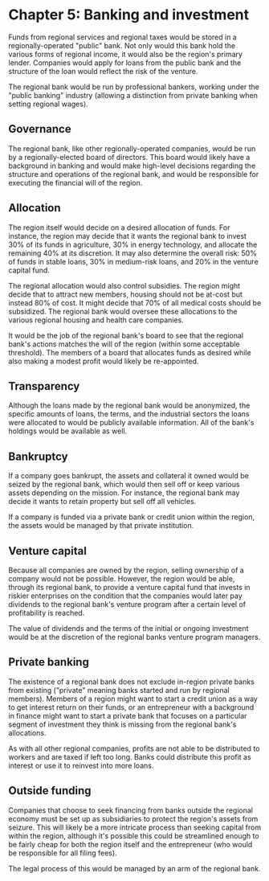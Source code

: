 # Chapter 5: Banking and investment

Funds from regional services and regional taxes would be stored in a regionally-operated "public" bank. Not only would this bank hold the various forms of regional income, it would also be the region's primary lender. Companies would apply for loans from the public bank and the structure of the loan would reflect the risk of the venture.

The regional bank would be run by professional bankers, working under the "public banking" industry (allowing a distinction from private banking when setting regional wages).

## Governance

The regional bank, like other regionally-operated companies, would be run by a regionally-elected board of directors. This board would likely have a background in banking and would make high-level decisions regarding the structure and operations of the regional bank, and would be responsible for executing the financial will of the region.

## Allocation

The region itself would decide on a desired allocation of funds. For instance, the region may decide that it wants the regional bank to invest 30% of its funds in agriculture, 30% in energy technology, and allocate the remaining 40% at its discretion. It may also determine the overall risk: 50% of funds in stable loans, 30% in medium-risk loans, and 20% in the venture capital fund.

The regional allocation would also control subsidies. The region might decide that to attract new members, housing should not be at-cost but instead 80% of cost. It might decide that 70% of all medical costs should be subsidized. The regional bank would oversee these allocations to the various regional housing and health care companies.

It would be the job of the regional bank's board to see that the regional bank's actions matches the will of the region (within some acceptable threshold). The members of a board that allocates funds as desired while also making a modest profit would likely be re-appointed.

## Transparency

Although the loans made by the regional bank would be anonymized, the specific amounts of loans, the terms, and the industrial sectors the loans were allocated to would be publicly available information. All of the bank's holdings would be available as well.

## Bankruptcy

If a company goes bankrupt, the assets and collateral it owned would be seized by the regional bank, which would then sell off or keep various assets depending on the mission. For instance, the regional bank may decide it wants to retain property but sell off all vehicles.

If a company is funded via a private bank or credit union within the region, the assets would be managed by that private institution.

## Venture capital

Because all companies are owned by the region, selling ownership of a company would not be possible. However, the region would be able, through its regional bank, to provide a venture capital fund that invests in riskier enterprises on the condition that the companies would later pay dividends to the regional bank's venture program after a certain level of profitability is reached.

The value of dividends and the terms of the initial or ongoing investment would be at the discretion of the regional banks venture program managers.

## Private banking

The existence of a regional bank does not exclude in-region private banks from existing ("private" meaning banks started and run by regional members). Members of a region might want to start a credit union as a way to get interest return on their funds, or an entrepreneur with a background in finance might want to start a private bank that focuses on a particular segment of investment they think is missing from the regional bank's allocations.

As with all other regional companies, profits are not able to be distributed to workers and are taxed if left too long. Banks could distribute this profit as interest or use it to reinvest into more loans.

## Outside funding

Companies that choose to seek financing from banks outside the regional economy must be set up as subsidiaries to protect the region's assets from seizure. This will likely be a more intricate process than seeking capital from within the region, although it's possible this could be streamlined enough to be fairly cheap for both the region itself and the entrepreneur (who would be responsible for all filing fees).

The legal process of this would be managed by an arm of the regional bank.

